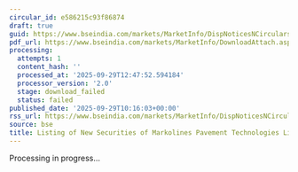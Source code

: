 ```yaml
---
circular_id: e586215c93f86874
draft: true
guid: https://www.bseindia.com/markets/MarketInfo/DispNoticesNCirculars.aspx?Noticeid={FC86128E-520A-4462-94A0-6A9952AD86FE}&noticeno=20250929-30&dt=09/29/2025&icount=30&totcount=48&flag=0
pdf_url: https://www.bseindia.com/markets/MarketInfo/DownloadAttach.aspx?id=20250929-30&attachedId=
processing:
  attempts: 1
  content_hash: ''
  processed_at: '2025-09-29T12:47:52.594184'
  processor_version: '2.0'
  stage: download_failed
  status: failed
published_date: '2025-09-29T10:16:03+00:00'
rss_url: https://www.bseindia.com/markets/MarketInfo/DispNoticesNCirculars.aspx?Noticeid={FC86128E-520A-4462-94A0-6A9952AD86FE}&noticeno=20250929-30&dt=09/29/2025&icount=30&totcount=48&flag=0
source: bse
title: Listing of New Securities of Markolines Pavement Technologies Limited
---
```


Processing in progress...